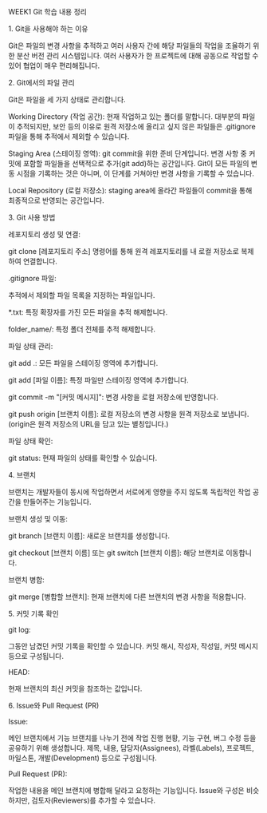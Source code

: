 WEEK1 Git 학습 내용 정리

1\. Git을 사용해야 하는 이유

Git은 파일의 변경 사항을 추적하고 여러 사용자 간에 해당 파일들의 작업을 조율하기 위한 분산 버전 관리 시스템입니다. 여러 사용자가 한 프로젝트에 대해 공동으로 작업할 수 있어 협업이 매우 편리해집니다.



2\. Git에서의 파일 관리

Git은 파일을 세 가지 상태로 관리합니다.



Working Directory (작업 공간): 현재 작업하고 있는 폴더를 말합니다. 대부분의 파일이 추적되지만, 보안 등의 이유로 원격 저장소에 올리고 싶지 않은 파일들은 .gitignore 파일을 통해 추적에서 제외할 수 있습니다.



Staging Area (스테이징 영역): git commit을 위한 준비 단계입니다. 변경 사항 중 커밋에 포함할 파일들을 선택적으로 추가(git add)하는 공간입니다. Git이 모든 파일의 변동 시점을 기록하는 것은 아니며, 이 단계를 거쳐야만 변경 사항을 기록할 수 있습니다.



Local Repository (로컬 저장소): staging area에 올라간 파일들이 commit을 통해 최종적으로 반영되는 공간입니다.



3\. Git 사용 방법

레포지토리 생성 및 연결:



git clone \[레포지토리 주소] 명령어를 통해 원격 레포지토리를 내 로컬 저장소로 복제하여 연결합니다.



.gitignore 파일:



추적에서 제외할 파일 목록을 지정하는 파일입니다.



\*.txt: 특정 확장자를 가진 모든 파일을 추적 해제합니다.



folder\_name/: 특정 폴더 전체를 추적 해제합니다.



파일 상태 관리:



git add .: 모든 파일을 스테이징 영역에 추가합니다.



git add \[파일 이름]: 특정 파일만 스테이징 영역에 추가합니다.



git commit -m "\[커밋 메시지]": 변경 사항을 로컬 저장소에 반영합니다.



git push origin \[브랜치 이름]: 로컬 저장소의 변경 사항을 원격 저장소로 보냅니다. (origin은 원격 저장소의 URL을 담고 있는 별칭입니다.)



파일 상태 확인:



git status: 현재 파일의 상태를 확인할 수 있습니다.



4\. 브랜치

브랜치는 개발자들이 동시에 작업하면서 서로에게 영향을 주지 않도록 독립적인 작업 공간을 만들어주는 기능입니다.



브랜치 생성 및 이동:



git branch \[브랜치 이름]: 새로운 브랜치를 생성합니다.



git checkout \[브랜치 이름] 또는 git switch \[브랜치 이름]: 해당 브랜치로 이동합니다.



브랜치 병합:



git merge \[병합할 브랜치]: 현재 브랜치에 다른 브랜치의 변경 사항을 적용합니다.



5\. 커밋 기록 확인

git log:



그동안 남겼던 커밋 기록을 확인할 수 있습니다. 커밋 해시, 작성자, 작성일, 커밋 메시지 등으로 구성됩니다.



HEAD:



현재 브랜치의 최신 커밋을 참조하는 값입니다.



6\. Issue와 Pull Request (PR)

Issue:



메인 브랜치에서 기능 브랜치를 나누기 전에 작업 진행 현황, 기능 구현, 버그 수정 등을 공유하기 위해 생성합니다. 제목, 내용, 담당자(Assignees), 라벨(Labels), 프로젝트, 마일스톤, 개발(Development) 등으로 구성됩니다.



Pull Request (PR):



작업한 내용을 메인 브랜치에 병합해 달라고 요청하는 기능입니다. Issue와 구성은 비슷하지만, 검토자(Reviewers)를 추가할 수 있습니다.

